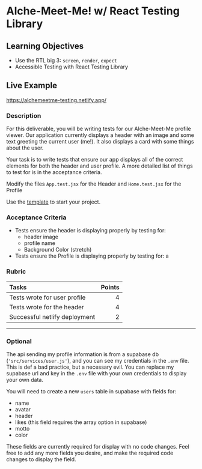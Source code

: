 # Alche-Meet-Me! w/ React Testing Library

## Learning Objectives

- Use the RTL big 3: `screen`, `render`, `expect`
- Accessible Testing with React Testing Library

## Live Example

https://alchemeetme-testing.netlify.app/

### Description

For this deliverable, you will be writing tests for our Alche-Meet-Me profile viewer. Our application currently displays a header with an image and some text greeting the current user (me!). It also displays a card with some things about the user.

Your task is to write tests that ensure our app displays all of the correct elements for both the header and user profile. A more detailed list of things to test for is in the acceptance criteria.

Modify the files `App.test.jsx` for the Header and `Home.test.jsx` for the Profile

Use the [template](https://github.com/alchemycodelab/adv-react-alchemeetme-testing) to start your project.

### Acceptance Criteria

- Tests ensure the header is displaying properly by testing for:
  - header image
  - profile name
  - Background Color (stretch)
- Tests ensure the Profile is displaying properly by testing for:
a
### Rubric

| Tasks                                                                    | Points |
| :----------------------------------------------------------------------- | -----: |
| Tests wrote for user profile |      4 |
| Tests wrote for the header        |      4 |
| Successful netlify deployment                      |      2 |

---
### Optional
The api sending my profile information is from a supabase db (`'src/services/user.js'`), and you can see my credentials in the `.env` file. This is def a bad practice, but a necessary evil. You can replace my supabase url and key in the `.env` file with your own credentials to display your own data.

You will need to create a new `users` table in supabase with fields for:
  - name
  - avatar
  - header
  - likes (this field requires the array option in supabase)
  - motto
  - color

These fields are currently required for display with no code changes. Feel free to add any more fields you desire, and make the required code changes to display the field.
